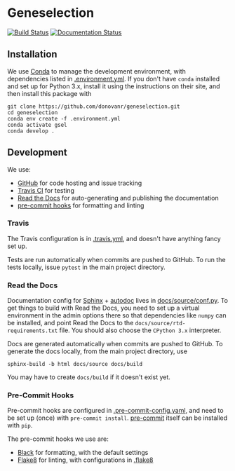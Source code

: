 # Geneselection
[![Build Status](https://www.travis-ci.com/donovanr/geneselection.svg?branch=master)](https://www.travis-ci.com/donovanr/geneselection)
[![Documentation Status](https://readthedocs.org/projects/geneselection/badge/?version=latest)](https://geneselection.readthedocs.io/en/latest/?badge=latest)

## Installation

We use [Conda](https://conda.io/) to manage the development environment, with dependencies listed in [.environment.yml](../master/.environment.yml).
If you don't have `conda` installed and set up for Python 3.x, install it using the instructions on their site, and then install this package with

```
git clone https://github.com/donovanr/geneselection.git
cd geneselection
conda env create -f .environment.yml
conda activate gsel
conda develop .
```

## Development
We use:
- [GitHub](https://github.com) for code hosting and issue tracking
- [Travis CI](https://travis-ci.org/) for testing
- [Read the Docs](https://readthedocs.org/) for auto-generating and publishing the documentation
- [pre-commit hooks](https://git-scm.com/book/en/v2/Customizing-Git-Git-Hooks) for formatting and linting

### Travis
The Travis configuration is in [.travis.yml](../master/.travis.yml), and doesn't have anything fancy set up.

Tests are run automatically when commits are pushed to GitHub. To run the tests locally, issue `pytest` in the main project directory.

### Read the Docs
Documentation config for [Sphinx](http://www.sphinx-doc.org/) + [autodoc](http://www.sphinx-doc.org/en/master/usage/quickstart.html#autodoc) lives in [docs/source/conf.py](../master/docs/source/conf.py).  To get things to build with Read the Docs, you need to set up a virtual environment in the admin options there so that dependencies like `numpy` can be installed, and point Read the Docs to the `docs/source/rtd-requirements.txt` file.  You should also choose the `CPython 3.x` interpreter.

Docs are generated automatically when commits are pushed to GitHub.  To generate the docs locally, from the main project directory, use

```
sphinx-build -b html docs/source docs/build
```

You may have to create `docs/build` if it doesn't exist yet.

### Pre-Commit Hooks
Pre-commit hooks are configured in [.pre-commit-config.yaml](../master/.pre-commit-config.yaml), and need to be set up (once) with `pre-commit install`.  [pre-commit](https://pre-commit.com/) itself can be installed with `pip`.

The pre-commit hooks we use are:
- [Black](https://black.readthedocs.io/en/stable/) for formatting, with the default settings
- [Flake8](http://flake8.pycqa.org/en/latest/) for linting, with configurations in [.flake8](../master/.flake8)
